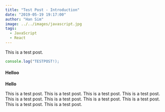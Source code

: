 ```yaml
---
title: "Test Post - Introduction"
date: "2019-05-19 19:17:00"
author: "Han Sim"
image: ../../images/javascript.jpg
tags:
  - JavaScript
  - React
---
```


This is a test post.

```JavaScript
console.log("TESTPOST!);
```

#### Helloo

**Hello**

This is a test post.
This is a test post.
This is a test post.
This is a test post.
This is a test post.
This is a test post.
This is a test post.
This is a test post.
This is a test post.
This is a test post.
